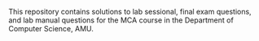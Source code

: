 This repository contains solutions to lab sessional, final exam questions, and lab manual questions for the MCA course in the Department of Computer Science, AMU. 
